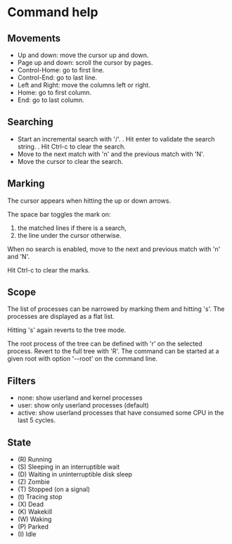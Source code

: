 # Command help

## Movements

- Up and down: move the cursor up and down.
- Page up and down: scroll the cursor by pages.
- Control-Home: go to first line.
- Control-End: go to last line.
- Left and Right: move the columns left or right.
- Home: go to first column.
- End: go to last column.

## Searching

- Start an incremental search with '/'.
  . Hit enter to validate the search string.
  . Hit Ctrl-c to clear the search.
- Move to the next match with 'n' and the previous match with 'N'.
- Move the cursor to clear the search.

## Marking

The cursor appears when hitting the up or down arrows.

The space bar toggles the mark on:
1. the matched lines if there is a search,
2. the line under the cursor otherwise.

When no search is enabled, move to the next and previous match with 'n' and 'N'.

Hit Ctrl-c to clear the marks.

## Scope

The list of processes can be narrowed by marking them and hitting 's'. The processes
are displayed as a flat list.

Hitting 's' again reverts to the tree mode.

The root process of the tree can be defined with 'r' on the selected process. Revert
to the full tree with 'R'. The command can be started at a given root with option
'--root' on the command line.

## Filters

- none: show userland and kernel processes
- user: show only userland processes (default)
- active: show userland processes that have consumed some CPU in the last 5 cycles.

## State

- (R) Running
- (S) Sleeping in an interruptible wait
- (D) Waiting in uninterruptible disk sleep
- (Z) Zombie
- (T) Stopped (on a signal)
- (t) Tracing stop
- (X) Dead
- (K) Wakekill
- (W) Waking
- (P) Parked
- (I) Idle

